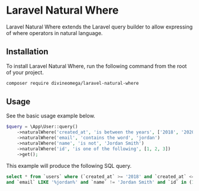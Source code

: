 # Laravel Natural Where

Laravel Natural Where extends the Laravel query builder to allow expressing of 
where operators in natural language.

## Installation

To install Laravel Natural Where, run the following command from the
root of your project.

```bash
composer require divineomega/laravel-natural-where
```

## Usage

See the basic usage example below.

```php
$query = \App\User::query()
    ->naturalWhere('created_at', 'is between the years', ['2018', '2020'])
    ->naturalWhere('email', 'contains the word', 'jordan')
    ->naturalWhere('name', 'is not', 'Jordan Smith')
    ->naturalWhere('id', 'is one of the following', [1, 2, 3])
    ->get();
```

This example will produce the following SQL query.

```sql
select * from `users` where (`created_at` >= '2018' and `created_at` <= '2018') 
and `email` LIKE '%jordan%' and `name` != 'Jordan Smith' and `id` in (1, 2, 3)
```